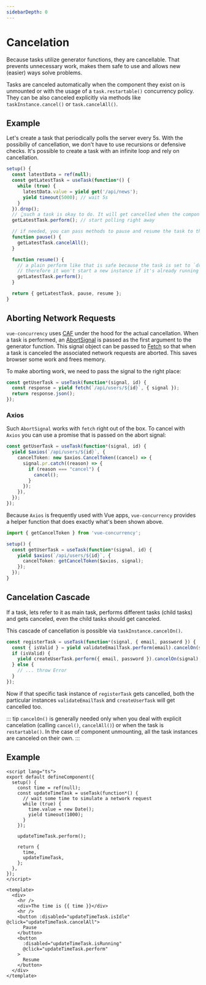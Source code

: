 ```yaml
---
sidebarDepth: 0
---
```


# Cancelation

Because tasks utilize generator functions, they are cancellable. That prevents unnecessary work, makes them safe to use and allows new (easier) ways solve problems.

Tasks are canceled automatically when the component they exist on is unmounted or with the usage of a `task.restartable()` concurrency policy.  
They can be also canceled explicitly via methods like `taskInstance.cancel()` or `task.cancelAll()`.

## Example

Let's create a task that periodically polls the server every 5s. With the possibiliy of cancellation, we don't have to use recursions or defensive checks. It's possible to create a task with an infinite loop and rely on cancellation.

```ts
setup() {
  const latestData = ref(null);
  const getLatestTask = useTask(function*() {
    while (true) {
      latestData.value = yield get('/api/news');
      yield timeout(5000); // wait 5s
    }
  }).drop();
  // 👆such a task is okay to do. It will get cancelled when the component is unmounted.
  getLatestTask.perform(); // start polling right away

  // if needed, you can pass methods to pause and resume the task to the template
  function pause() {
    getLatestTask.cancelAll();
  }

  function resume() {
    // a plain perform like that is safe because the task is set to `drop()`
    // therefore it won't start a new instance if it's already running
    getLatestTask.perform();
  }

  return { getLatestTask, pause, resume };
}
```

## Aborting Network Requests

`vue-concurrency` uses [CAF](https://github.com/getify/CAF) under the hood for the actual cancellation. When a task is performed, an [AbortSignal](https://developer.mozilla.org/en-US/docs/Web/API/AbortSignal) is passed as the first argument to the generator function. This signal object can be passed to [Fetch](https://developer.mozilla.org/en-US/docs/Web/API/Fetch_API) so that when a task is canceled the associated network requests are aborted. This saves browser some work and frees memory.

To make aborting work, we need to pass the signal to the right place:

```ts
const getUserTask = useTask(function*(signal, id) {
  const response = yield fetch(`/api/users/${id}`, { signal });
  return response.json();
});
```

### Axios

Such `AbortSignal` works with `fetch` right out of the box. To cancel with `Axios` you can use a promise that is passed on the abort signal:

```ts
const getUserTask = useTask(function*(signal, id) {
  yield $axios(`/api/users/${id}`, {
    cancelToken: new $axios.CancelToken((cancel) => {
      signal.pr.catch((reason) => {
        if (reason === "cancel") {
          cancel();
        }
      });
    }),
  });
});
```

Because `Axios` is frequently used with Vue apps, `vue-concurrency` provides a helper function that does exactly what's been shown above.

```ts
import { getCancelToken } from 'vue-concurrency';

setup() {
  const getUserTask = useTask(function*(signal, id) {
    yield $axios(`/api/users/${id}`, {
      cancelToken: getCancelToken($axios, signal);
    });
  });
}
```

## Cancelation Cascade

If a task, lets refer to it as main task, performs different tasks (child tasks) and gets canceled, even the child tasks should get canceled.

This cascade of cancellation is possible via `taskInstance.cancelOn()`.

```ts
const registerTask = useTask(function*(signal, { email, password }) {
  const { isValid } = yield validateEmailTask.perform(email).cancelOn(signal);
  if (isValid) {
    yield createUserTask.perform({ email, password }).cancelOn(signal);
  } else {
    // ... throw Error
  }
});
```

Now if that specific task instance of `registerTask` gets cancelled, both the particular instances `validateEmailTask` and `createUserTask` will get cancelled too.

::: tip
`cancelOn()` is generally needed only when you deal with explicit cancelation (calling `cancel()`, `cancelAll()`) or when the task is `restartable()`. In the case of component unmounting, all the task instances are canceled on their own.
:::

## Example

<TimeExample />

```vue
<script lang="ts">
export default defineComponent({
  setup() {
    const time = ref(null);
    const updateTimeTask = useTask(function*() {
      // wait some time to simulate a network request
      while (true) {
        time.value = new Date();
        yield timeout(1000);
      }
    });

    updateTimeTask.perform();

    return {
      time,
      updateTimeTask,
    };
  },
});
</script>

<template>
  <div>
    <hr />
    <div>The time is {{ time }}</div>
    <hr />
    <button :disabled="updateTimeTask.isIdle" @click="updateTimeTask.cancelAll">
      Pause
    </button>
    <button
      :disabled="updateTimeTask.isRunning"
      @click="updateTimeTask.perform"
    >
      Resume
    </button>
  </div>
</template>
```
